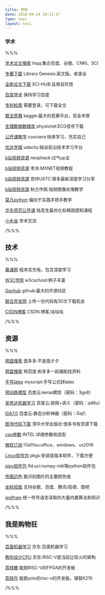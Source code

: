 ```yaml
---
title: 导航
date: 2018-09-14 19:21:17
type: navi
layout: navi
---
```


### 学术

%%%

[学术论文搜索](http://nav.hiqq.com.cn/txs/?q=deep%20learning)
hiqq:集合百度、谷歌、CNKI、SCI

[专著下载](http://gen.lib.rus.ec/search.php?req=risc+v&open=0&res=25&view=simple&phrase=1&column=def)
Library Genesis:英文版，收录全

[全能论文下载](http://sci-hub.tw/)
SCI-HUB:且用且珍惜

[百度学术](http://xueshu.baidu.com/)
保持学习态度

[专利检索](http://pss-system.cnipa.gov.cn/sipopublicsearch/portal/uiIndex.shtml)
需要登录，可下载全文

[算法竞赛](https://www.kaggle.com/competitions)
kaggle:最大的竞赛平台，奖金丰厚


[生理数据数据库](http://www.physionet.org/physiobank/database/#ecg)
physionet:ECG信号下载

[公开课教学](https://www.coursera.org/)
coursera:快来学习，充实自己

[优达学城](http://cn.udacity.com/course/intro-to-self-driving-cars--nd113-cn)
udacity:硅谷前沿技术学习平台

[b站视频资源](https://space.bilibili.com/8431135/#/)
neophack:过气up主

[b站视频资源](https://space.bilibili.com/209599371/#/)
李沐:MXNET视频教程

[b站视频资源](https://space.bilibili.com/12430528/#/)
宫帅USTC:很多最新深度学习分享

[b站视频资源](https://space.bilibili.com/19062251/#/)
秋兰作佩:视频图像处理教学

[莫凡python](https://morvanzhou.github.io/tutorials/machine-learning/tensorflow/1-1-why/)
偏向于实践手把手教学

[华东师范公开课](http://wims.math.ecnu.edu.cn/ChunLi/)
陆吾生最优化和稀疏感知课程


[小木虫](http://muchong.com/guide.php)
学术交流

/%%%

## 技术

%%%

[慕课网](https://www.imooc.com/course/list?c=deep)
程序员充电，包含深度学习

[W3C学院](https://www.w3cschool.cn/)
w3cschool:例子丰富

[Gayhub](https://github.com/)
github:最大的开源社区

[联合开发网](http://www.pudn.com/)
上传一份代码有30次下载机会

[CSDN博客](https://blog.csdn.net/u011014502)
CSDN:博客,咕咕咕

/%%%

## 资源

%%%

[网盘搜索](http://www.panduoduo.net/)
盘多多:不是盘夕夕

[网盘搜索](http://www.tebaidu.com/file-56956d74a355d2e8776bedffaa197d1112967444.html)
特百度:和多多一起辅助找资料

[手写latex](https://webdemo.myscript.com/views/main/math.html)
myscript:手写公式转latex

[预训练模型](https://pan.baidu.com/s/1a4WOZLCSFNzGVX082iKe0w)
百度云:keras模型（密码：3gs8）

[吴恩达机器学习](https://pan.baidu.com/s/19RXTyHqWMftsehs7Th5qcA)
百度云:视频+讲义（密码：q46u）

[IDA7.0](https://pan.baidu.com/s/1S6Uksg0te4tKHzxQw0z7kw)
百度云:静态分析神器（密码：i5qf）

[图书代码下载](http://www.tup.tsinghua.edu.cn/booksCenter/book_07482601.html)
清华大学出版社:很多书有资源下载

[cpu参数](https://ark.intel.com/zh-cn/products/series/122593/-i7-)
INTEL:详细参数和选型

[微软订阅](https://msdn.itellyou.cn/)
ITellYou:office、windows、vs2019

[Linux软件包](https://ubuntu.pkgs.org/14.04/ubuntu-main-amd64/libprotobuf-lite8_2.5.0-9ubuntu1_amd64.deb.html)
pkgs:安装低版本软件，下载方便

[pipy软件包](https://www.lfd.uci.edu/~gohlke/pythonlibs/#numpy)
lfd.uci:numpy-mkl等python软件包

[传图识色](https://www.sojson.com/web/img.html)
能识别图片的主要颜色值

[坐标拾取](http://www.gpsspg.com/maps.htm)
支持谷歌、百度、腾讯/高德、图吧

[wolfram](https://reference.wolfram.com/language/ref/InverseDistanceTransform.html)
统一符号语言读取的大量内置算法和知识

/%%%

## 我是购物狂

%%%

[百面机器学习](https://item.jd.com/12401859.html)
京东:百面机器学习

[教你设计CPU](https://item.jd.com/12360850.html)
京东:RISC-V是当前比较火的架构

[荔枝糖](https://item.taobao.com/item.htm?id=573670462932)
能跑RISC-V的FPGA的开发板

[荔枝丹](https://item.taobao.com/item.htm?id=578484113485)
能跑yolo的risc-v的开发板，堪智K210

/%%%

